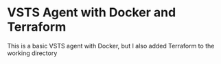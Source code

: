 # VSTS Agent with Docker and Terraform

This is a basic VSTS agent with Docker, but I also added Terraform to the working directory